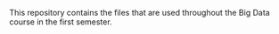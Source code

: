 This repository contains the files that are used throughout the Big Data course in the first semester.
